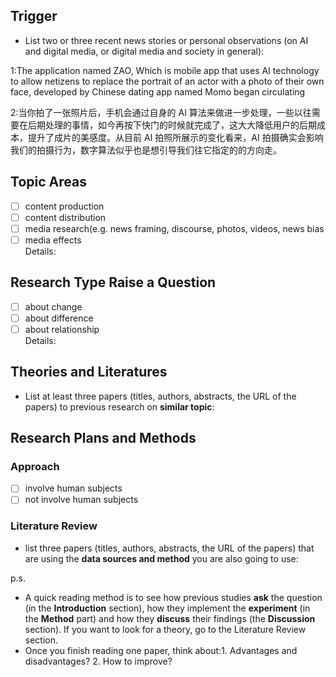 
## Trigger
* List two or three recent news stories or personal observations (on AI and digital media, or digital media and society in general):    

1:The application named ZAO, Which is mobile app that uses AI technology to allow netizens to replace the portrait of an actor with a photo of their own face, developed by Chinese dating app named Momo began circulating

2:当你拍了一张照片后，手机会通过自身的 AI 算法来做进一步处理，一些以往需要在后期处理的事情，如今再按下快门的时候就完成了，这大大降低用户的后期成本，提升了成片的美感度。从目前 AI 拍照所展示的变化看来，AI 拍摄确实会影响我们的拍摄行为，数字算法似乎也是想引导我们往它指定的的方向走。

## Topic Areas

- [ ] content production  
- [ ] content distribution  
- [ ] media research(e.g. news framing, discourse, photos, videos, news bias
- [ ] media effects  
  Details:

## Research Type Raise a Question  
- [ ] about change
- [ ] about difference
- [ ] about relationship  
  Details:

## Theories and Literatures
* List at least three papers (titles, authors, abstracts, the URL of the papers) to previous research on **similar topic**:  

## Research Plans and Methods 
### Approach
- [ ] involve human subjects  
- [ ] not involve human subjects  
### Literature Review
* list three papers (titles, authors, abstracts, the URL of the papers) that are using the **data sources and method** you are also going to use:  

p.s.
* A quick reading method is to see how previous studies **ask** the question (in the **Introduction** section), how they implement the **experiment** (in the **Method** part) and how they **discuss** their findings (the **Discussion** section). If you want to look for a theory, go to the Literature Review section.  
* Once you finish reading one paper, think about:1. Advantages and disadvantages? 2. How to improve?  


